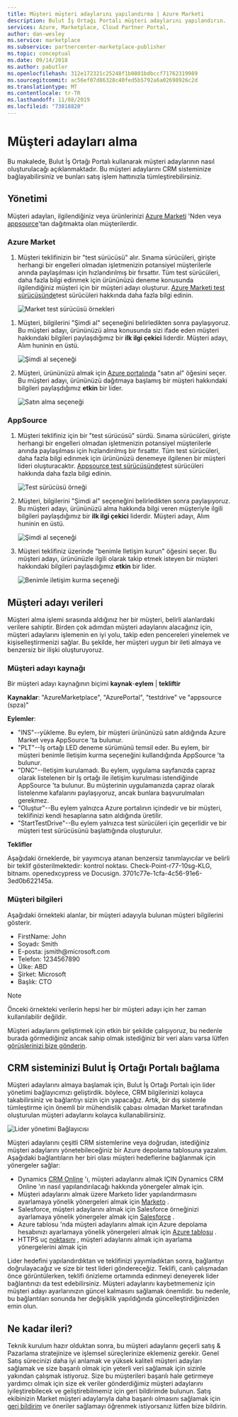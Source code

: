 ```yaml
---
title: Müşteri müşteri adaylarını yapılandırma | Azure Marketi
description: Bulut İş Ortağı Portalı müşteri adaylarını yapılandırın.
services: Azure, Marketplace, Cloud Partner Portal,
author: dan-wesley
ms.service: marketplace
ms.subservice: partnercenter-marketplace-publisher
ms.topic: conceptual
ms.date: 09/14/2018
ms.author: pabutler
ms.openlocfilehash: 312e172321c25248f1b0801bdbccf71762319989
ms.sourcegitcommit: ac56ef07d86328c40fed5b5792a6a02698926c2d
ms.translationtype: MT
ms.contentlocale: tr-TR
ms.lasthandoff: 11/08/2019
ms.locfileid: "73818820"
---
```

<a name="get-customer-leads"></a>Müşteri adayları alma
==================

Bu makalede, Bulut İş Ortağı Portalı kullanarak müşteri adaylarının nasıl oluşturulacağı açıklanmaktadır. Bu müşteri adaylarını CRM sisteminize bağlayabilirsiniz ve bunları satış işlem hattınızla tümleştirebilirsiniz.

## <a name="leads"></a>Yönetimi

Müşteri adayları, ilgilendiğiniz veya ürünlerinizi [Azure Marketi](https://azuremarketplace.microsoft.com/) 'Nden veya [appsource](https://appsource.microsoft.com)'tan dağıtmakta olan müşterilerdir.

### <a name="azure-marketplace"></a>Azure Market

1.  Müşteri teklifinizin bir "test sürücüsü" alır. Sınama sürücüleri, girişte herhangi bir engelleri olmadan işletmenizin potansiyel müşterilerle anında paylaşılması için hızlandırılmış bir fırsattır. Tüm test sürücüleri, daha fazla bilgi edinmek için ürününüzü deneme konusunda ilgilendiğiniz müşteri için bir müşteri adayı oluşturur. [Azure Marketi test sürücüsünde](https://azuremarketplace.azureedge.net/documents/azure-marketplace-test-drive-program.pdf)test sürücüleri hakkında daha fazla bilgi edinin.

    ![Market test sürücüsü örnekleri](./media/cloud-partner-portal-get-customer-leads/test-drive-offer.png)
 

<!-- -->

1. Müşteri, bilgilerini "Şimdi al" seçeneğini belirledikten sonra paylaşıyoruz. Bu müşteri adayı, ürününüzü alma konusunda sizi ifade eden müşteri hakkındaki bilgileri paylaşdığımız bir **ilk ilgi çekici** liderdir. Müşteri adayı, Alım huninin en üstü.

   ![Şimdi al seçeneği](./media/cloud-partner-portal-get-customer-leads/get-it-now-button.png)

1. Müşteri, ürününüzü almak için [Azure portalında](https://portal.azure.com/) "satın al" öğesini seçer. Bu müşteri adayı, ürününüzü dağıtmaya başlamış bir müşteri hakkındaki bilgileri paylaşdığımız **etkin** bir lider.

   ![Satın alma seçeneği](./media/cloud-partner-portal-get-customer-leads/purchase-button.png)


### <a name="appsource"></a>AppSource

1.  Müşteri teklifiniz için bir "test sürücüsü" sürdü. Sınama sürücüleri, girişte herhangi bir engelleri olmadan işletmenizin potansiyel müşterilerle anında paylaşılması için hızlandırılmış bir fırsattır. Tüm test sürücüleri, daha fazla bilgi edinmek için ürününüzü denemeye ilgilenen bir müşteri lideri oluşturacaktır. [Appsource test sürücüsünde](https://appsource.microsoft.com/blogs/want-to-try-an-app-take-a-test-drive)test sürücüleri hakkında daha fazla bilgi edinin.

    ![Test sürücüsü örneği](./media/cloud-partner-portal-get-customer-leads/test-drive-offer-2.png)

2.  Müşteri, bilgilerini "Şimdi al" seçeneğini belirledikten sonra paylaşıyoruz. Bu müşteri adayı, ürününüzü alma hakkında bilgi veren müşteriyle ilgili bilgileri paylaşdığımız bir **ilk ilgi çekici** liderdir. Müşteri adayı, Alım huninin en üstü.

      ![Şimdi al seçeneği](./media/cloud-partner-portal-get-customer-leads/get-it-now-button-2.png)


3.  Müşteri teklifiniz üzerinde "benimle Iletişim kurun" öğesini seçer. Bu müşteri adayı, ürününüzle ilgili olarak takip etmek isteyen bir müşteri hakkındaki bilgileri paylaşdığımız **etkin** bir lider.

    ![Benimle iletişim kurma seçeneği](./media/cloud-partner-portal-get-customer-leads/contact-me-image.png)

<a name="lead-data"></a>Müşteri adayı verileri
---------

Müşteri alma işlemi sırasında aldığınız her bir müşteri, belirli alanlardaki verilere sahiptir. Birden çok adımdan müşteri adaylarını alacağınız için, müşteri adaylarını işlemenin en iyi yolu, takip eden pencereleri yinelemek ve kişiselleştirmenizi sağlar. Bu şekilde, her müşteri uygun bir ileti almaya ve benzersiz bir ilişki oluşturuyoruz.

### <a name="lead-source"></a>Müşteri adayı kaynağı

Bir müşteri adayı kaynağının biçimi **kaynak**-**eylem** |  **tekliftir**

**Kaynaklar**: "AzureMarketplace", "AzurePortal", "testdrive" ve "appsource (spza)"

**Eylemler**:
- "INS"--yükleme. Bu eylem, bir müşteri ürününüzü satın aldığında Azure Market veya AppSource 'ta bulunur.
- "PLT"--Iş ortağı LED deneme sürümünü temsil eder. Bu eylem, bir müşteri benimle Iletişim kurma seçeneğini kullandığında AppSource 'ta bulunur.
- "DNC"--Iletişim kurulamadı. Bu eylem, uygulama sayfanızda çapraz olarak listelenen bir Iş ortağı ile iletişim kurulması istendiğinde AppSource 'ta bulunur. Bu müşterinin uygulamanızda çapraz olarak listelenme kafalarını paylaşıyoruz, ancak bunlara başvurulmaları gerekmez.
- "Oluştur"--Bu eylem yalnızca Azure portalının içindedir ve bir müşteri, teklifinizi kendi hesaplarına satın aldığında üretilir.
- "StartTestDrive"--Bu eylem yalnızca test sürücüleri için geçerlidir ve bir müşteri test sürücüsünü başlattığında oluşturulur.

**Teklifler**

Aşağıdaki örneklerde, bir yayımcıya atanan benzersiz tanımlayıcılar ve belirli bir teklif gösterilmektedir: kontrol noktası. Check-Point-r77-10sg-KLG, bitnamı. openedxcypress ve Docusign. 3701c77e-1cfa-4c56-91e6-3ed0b622145a.


### <a name="customer-info"></a>Müşteri bilgileri

Aşağıdaki örnekteki alanlar, bir müşteri adayıyla bulunan müşteri bilgilerini gösterir.
- FirstName: John
- Soyadı: Smith
- E-posta: jsmith\@microsoft.com
- Telefon: 1234567890
- Ülke: ABD
- Şirket: Microsoft
- Başlık: CTO

>[!Note]
>Önceki örnekteki verilerin hepsi her bir müşteri adayı için her zaman kullanılabilir değildir.

Müşteri adaylarını geliştirmek için etkin bir şekilde çalışıyoruz, bu nedenle burada görmediğiniz ancak sahip olmak istediğiniz bir veri alanı varsa lütfen [görüşlerinizi bize gönderin](mailto:AzureMarketOnboard@microsoft.com).

<a name="how-to-connect-your-crm-system-with-the-cloud-partner-portal"></a>CRM sisteminizi Bulut İş Ortağı Portalı bağlama
------------------------------------------------------------

Müşteri adaylarını almaya başlamak için, Bulut İş Ortağı Portalı için lider yönetimi bağlayıcımızı geliştirdik. böylece, CRM bilgilerinizi kolayca takabilirsiniz ve bağlantıyı sizin için yapacağız. Artık, bir dış sistemle tümleştirme için önemli bir mühendislik çabası olmadan Market tarafından oluşturulan müşteri adaylarını kolayca kullanabilirsiniz.

![Lider yönetimi Bağlayıcısı](./media/cloud-partner-portal-get-customer-leads/lead-management-connector.png)

Müşteri adaylarını çeşitli CRM sistemlerine veya doğrudan, istediğiniz müşteri adaylarını yönetebileceğiniz bir Azure depolama tablosuna yazalım. Aşağıdaki bağlantıların her biri olası müşteri hedeflerine bağlanmak için yönergeler sağlar:

-   Dynamics [CRM Online](./cloud-partner-portal-lead-management-instructions-dynamics.md) 'ı, müşteri adaylarını almak IÇIN Dynamics CRM Online 'ın nasıl yapılandırılacağı hakkında yönergeler almak için.
-   Müşteri adaylarını almak üzere Marketo lider yapılandırmasını ayarlamaya yönelik yönergeleri almak için [Marketo](./cloud-partner-portal-lead-management-instructions-marketo.md) .
-    Salesforce, müşteri adaylarını almak için Salesforce örneğinizi ayarlamaya yönelik yönergeler almak için [Salesforce](./cloud-partner-portal-lead-management-instructions-salesforce.md) .
-    Azure tablosu 'nda müşteri adaylarını almak için Azure depolama hesabınızı ayarlamaya yönelik yönergeleri almak için [Azure tablosu](./cloud-partner-portal-lead-management-instructions-azure-table.md) .
-   HTTPS uç [noktasını](./cloud-partner-portal-lead-management-instructions-https.md) , müşteri adaylarını almak için ayarlama yönergelerini almak için

Lider hedefini yapılandırdıktan ve teklifinizi yayımladıktan sonra, bağlantıyı doğrulayacağız ve size bir test lideri göndereceğiz. Teklifi, canlı çalışmadan önce görüntülerken, teklifi önizleme ortamında edinmeyi deneyerek lider bağlantınızı da test edebilirsiniz. Müşteri adaylarını kaybetmemeniz için müşteri adayı ayarlarınızın güncel kalmasını sağlamak önemlidir. bu nedenle, bu bağlantıları sonunda her değişiklik yapıldığında güncelleştirdiğinizden emin olun.

<a name="what-next"></a>Ne kadar ileri?
----------

Teknik kurulum hazır olduktan sonra, bu müşteri adaylarını geçerli satış & Pazarlama stratejinize ve işlemsel süreçlerinize eklemeniz gerekir. Genel Satış sürecinizi daha iyi anlamak ve yüksek kaliteli müşteri adayları sağlamak ve size başarılı olmak için yeterli veri sağlamak için sizinle yakından çalışmak istiyoruz. Size bu müşterileri başarılı hale getirmeye yardımcı olmak için size ek veriler gönderdiğimiz müşteri adaylarını iyileştirebilecek ve geliştirebilmemiz için geri bildirimde bulunun. Satış ekibinizin Market müşteri adaylarıyla daha başarılı olmasını sağlamak için [geri bildirim](mailto:AzureMarketOnboard@microsoft.com) ve öneriler sağlamayı öğrenmek istiyorsanız lütfen bize bildirin.
